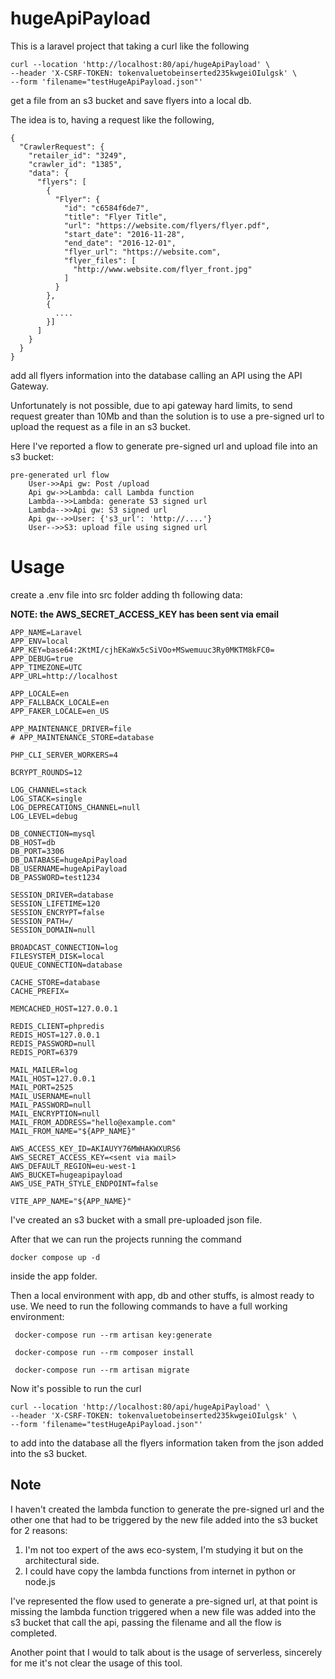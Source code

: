 # hugeApiPayload

This is a laravel project that taking a curl like the following

```
curl --location 'http://localhost:80/api/hugeApiPayload' \
--header 'X-CSRF-TOKEN: tokenvaluetobeinserted235kwgeiOIulgsk' \
--form 'filename="testHugeApiPayload.json"'
```

get a file from an s3 bucket and save flyers into a local db.


The idea is to, having a request like the following,
```
{
  "CrawlerRequest": {
    "retailer_id": "3249",
    "crawler_id": "1385",
    "data": {
      "flyers": [
        {
          "Flyer": {
            "id": "c6584f6de7",
            "title": "Flyer Title",
            "url": "https://website.com/flyers/flyer.pdf",
            "start_date": "2016-11-28",
            "end_date": "2016-12-01",
            "flyer_url": "https://website.com",
            "flyer_files": [
              "http://www.website.com/flyer_front.jpg"
            ]
          }
        },
        {
          ....
        }]
      ]
    }
  }
}
```
add all flyers information into the database calling an API using the API Gateway.

Unfortunately is not possible, due to api gateway hard limits, to send request greater than 10Mb and than the solution is to use a pre-signed url to upload the request as a file in an s3 bucket.

Here I've reported a flow to generate pre-signed url and upload file into an s3 bucket:
```mermaid
pre-generated url flow
    User->>Api gw: Post /upload
    Api gw->>Lambda: call Lambda function
    Lambda-->>Lambda: generate S3 signed url
    Lambda-->>Api gw: S3 signed url
    Api gw-->>User: {'s3_url': 'http://....'}
    User-->>S3: upload file using signed url
```

# Usage
create a .env file into src folder adding th following data:

**NOTE: the AWS_SECRET_ACCESS_KEY has been sent via email**

```
APP_NAME=Laravel
APP_ENV=local
APP_KEY=base64:2KtMI/cjhEKaWx5cSiVOo+MSwemuuc3Ry0MKTM8kFC0=
APP_DEBUG=true
APP_TIMEZONE=UTC
APP_URL=http://localhost

APP_LOCALE=en
APP_FALLBACK_LOCALE=en
APP_FAKER_LOCALE=en_US

APP_MAINTENANCE_DRIVER=file
# APP_MAINTENANCE_STORE=database

PHP_CLI_SERVER_WORKERS=4

BCRYPT_ROUNDS=12

LOG_CHANNEL=stack
LOG_STACK=single
LOG_DEPRECATIONS_CHANNEL=null
LOG_LEVEL=debug

DB_CONNECTION=mysql
DB_HOST=db
DB_PORT=3306
DB_DATABASE=hugeApiPayload
DB_USERNAME=hugeApiPayload
DB_PASSWORD=test1234

SESSION_DRIVER=database
SESSION_LIFETIME=120
SESSION_ENCRYPT=false
SESSION_PATH=/
SESSION_DOMAIN=null

BROADCAST_CONNECTION=log
FILESYSTEM_DISK=local
QUEUE_CONNECTION=database

CACHE_STORE=database
CACHE_PREFIX=

MEMCACHED_HOST=127.0.0.1

REDIS_CLIENT=phpredis
REDIS_HOST=127.0.0.1
REDIS_PASSWORD=null
REDIS_PORT=6379

MAIL_MAILER=log
MAIL_HOST=127.0.0.1
MAIL_PORT=2525
MAIL_USERNAME=null
MAIL_PASSWORD=null
MAIL_ENCRYPTION=null
MAIL_FROM_ADDRESS="hello@example.com"
MAIL_FROM_NAME="${APP_NAME}"

AWS_ACCESS_KEY_ID=AKIAUYY76MWHAKWXURS6
AWS_SECRET_ACCESS_KEY=<sent via mail>
AWS_DEFAULT_REGION=eu-west-1
AWS_BUCKET=hugeapipayload
AWS_USE_PATH_STYLE_ENDPOINT=false

VITE_APP_NAME="${APP_NAME}"
```
I've created an s3 bucket with a small pre-uploaded json file. 

After that we can run the projects running the command 

```docker compose up -d```

inside the app folder.

Then a local environment with app, db and other stuffs, is almost ready to use.
We need to run the following commands to have a full working environment:

``` docker-compose run --rm artisan key:generate```

``` docker-compose run --rm composer install```

``` docker-compose run --rm artisan migrate``` 

Now it's possible to run the curl 
```
curl --location 'http://localhost:80/api/hugeApiPayload' \
--header 'X-CSRF-TOKEN: tokenvaluetobeinserted235kwgeiOIulgsk' \
--form 'filename="testHugeApiPayload.json"'
```
to add into the database all the flyers information taken from the json added into the s3 bucket.

## Note
I haven't created the lambda function to generate the pre-signed url and the other one that had to be triggered by the new file added into the s3 bucket for 2 reasons:
1. I'm not too expert of the aws eco-system, I'm studying it but on the architectural side.
2. I could have copy the lambda functions from internet in python or node.js

I've represented the flow used to generate a pre-signed url, at that point is missing the lambda function triggered when a new file was added into the s3 bucket that call the api, passing the filename and all the flow is completed.

Another point that I would to talk about is the usage of serverless, sincerely for me it's not clear the usage of this tool.
